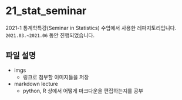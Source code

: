 # 21_stat_seminar
 2021-1 통계학특강(Seminar in Statistics) 수업에서 사용한 레파지토리입니다.
 `2021.03.~2021.06` 동안 진행되었습니다.
 
## 파일 설명
* imgs
  * 링크로 첨부할 이미지들을 저장 
* markdown lecture
  * python, R 상에서 어떻게 마크다운을 편집하는지를 공부
